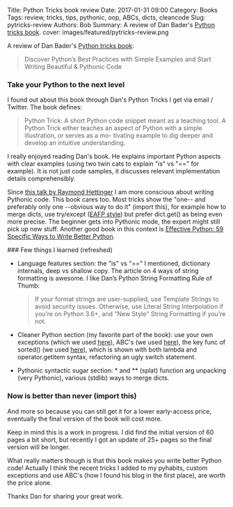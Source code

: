 Title: Python Tricks book review
Date: 2017-01-31 09:00
Category: Books
Tags: review, tricks, tips, pythonic, oop, ABCs, dicts, cleancode
Slug: pytricks-review
Authors: Bob
Summary: A review of Dan Bader's [Python tricks book](https://dbader.org/products/python-tricks-book/).
cover: images/featured/pytricks-review.png

A review of Dan Bader's [Python tricks book](https://dbader.org/products/python-tricks-book/):

> Discover Python’s Best Practices with Simple Examples and Start Writing Beautiful & Pythonic Code

### Take your Python to the next level

I found out about this book through Dan's Python Tricks I get via email / Twitter. The book defines:

> Python Trick: A short Python code snippet meant as a teaching tool. A Python Trick either teaches an aspect of Python with a simple illustration, or serves as a mo- tivating example to dig deeper and develop an intuitive understanding.

I really enjoyed reading Dan's book. He explains important Python aspects with clear examples (using two twin cats to explain "is" vs "==" for example). It is not just code samples, it discusses relevant implementation details comprehensibly.

Since [this talk by Raymond Hettinger](https://www.youtube.com/watch?v=wf-BqAjZb8M) I am more conscious about writing Pythonic code. This book cares too. Most tricks show the "one-- and preferably only one --obvious way to do it" (import this), for example how to merge dicts, use try/except ([EAFP style](https://docs.python.org/3/glossary.html)) but prefer dict.get() as being even more precise. The beginner gets into Pythonic mode, the expert might still pick up new stuff. Another good book in this context is [Effective Python: 59 Specific Ways to Write Better Python](https://www.amazon.com/Effective-Python-Specific-Software-Development/dp/0134034287/ref=sr_1_1?ie=UTF8&qid=1485688050&sr=8-1&keywords=effective+python).

### Few things I learned (refreshed) 

* Language features section: the "is" vs "==" I mentioned, dictionary internals, deep vs shallow copy. The article on 4 ways of string formatting is awesome. I like Dan’s Python String Formatting Rule of Thumb:

	> If your format strings are user-supplied, use Template Strings to avoid security issues. Otherwise, use Literal String Interpolation if you’re on Python 3.6+, and "New Style" String Formatting if you’re not.

* Cleaner Python section (my favorite part of the book): use your own exceptions (which we used [here](http://pybit.es/error_handling.html)), ABC's (we used [here](http://pybit.es/oop-primer.html)), the key func of sorted() (we used [here](http://pybit.es/codechallenge01_review.html)), which is shown with both lambda and operator.getitem syntax, refactoring an ugly switch statement.

* Pythonic syntactic sugar section: * and ** (splat) function arg unpacking (very Pythonic), various (stdlib) ways to merge dicts. 

### Now is better than never (import this)

And more so because you can still get it for a lower early-access price, eventually the final version of the book will cost more.

Keep in mind this is a work in progress. I did find the initial version of 60 pages a bit short, but recently I got an update of 25+ pages so the final version will be longer. 

What really matters though is that this book makes you write better Python code! Actually I think the recent tricks I added to my pyhabits, custom exceptions and use ABC's (how I found his blog in the first place), are worth the price alone. 

Thanks Dan for sharing your great work.
